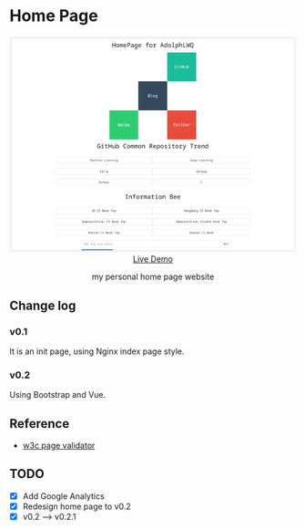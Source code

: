 # Home Page

<p align="center">
  <a href="https://adolphlwq.xyz" target="_blank">
    <img src="static/home_page.png" width="700px">
    <br>
    Live Demo
  </a>
</p>

<p align="center">my personal home page website</p>

## Change log
### v0.1
It is an init page, using Nginx index page style.

### v0.2
Using Bootstrap and Vue.

## Reference
- [w3c page validator](https://validator.w3.org/)

## TODO
- [X] Add Google Analytics
- [X] Redesign home page to v0.2
- [X] v0.2 --> v0.2.1